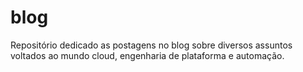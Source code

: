 # blog
Repositório dedicado as postagens no blog sobre diversos assuntos voltados ao mundo cloud, engenharia de plataforma e automação.


